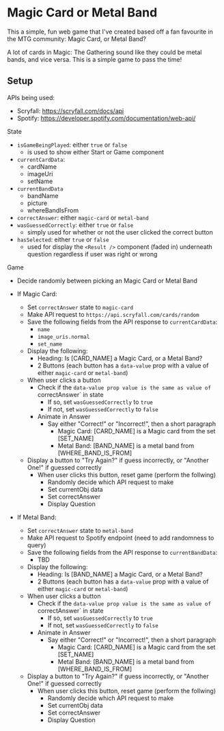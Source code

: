 # Magic Card or Metal Band

This a simple, fun web game that I've created based off a fan favourite in the MTG community: Magic Card, or Metal Band?

A lot of cards in Magic: The Gathering sound like they could be metal bands, and vice versa. This is a simple game to pass the time!

## Setup

APIs being used:

- Scryfall: https://scryfall.com/docs/api
- Spotify: https://developer.spotify.com/documentation/web-api/

State

- `isGameBeingPlayed`: either `true` or `false`
  - is used to show either Start or Game component
- `currentCardData`:
  - cardName
  - imageUri
  - setName
- `currentBandData`
  - bandName
  - picture
  - whereBandIsFrom
- `correctAnswer`: either `magic-card` or `metal-band`
- `wasGuessedCorrectly`: either `true` or `false`
  - simply used for whether or not the user clicked the correct button
- `hasSelected`: either `true` or `false`
  - used for display the `<Result />` component (faded in) underneath question regardless if user was right or wrong

Game

- Decide randomly between picking an Magic Card or Metal Band

- If Magic Card:

  - Set `correctAnswer` state to `magic-card`
  - Make API request to `https://api.scryfall.com/cards/random`
  - Save the following fields from the API response to `currentCardData`:
    - `name`
    - `image_uris.normal`
    - `set_name`
  - Display the following:
    - Heading: Is [CARD_NAME] a Magic Card, or a Metal Band?
    - 2 Buttons (each button has a `data-value` prop with a value of either `magic-card` or `metal-band`)
  - When user clicks a button
    - Check if the `data-value prop value is the same as value of `correctAnswer` in state
      - If so, set `wasGuessedCorrectly` to `true`
      - If not, set `wasGuessedCorrectly` to `false`
    - Animate in Answer
      - Say either "Correct!" or "Incorrect!", then a short paragraph
        - Magic Card: [CARD_NAME] is a Magic card from the set [SET_NAME]
        - Metal Band: [BAND_NAME] is a metal band from [WHERE_BAND_IS_FROM]
  - Display a button to "Try Again?" if guess incorrectly, or "Another One!" if guessed correctly
    - When user clicks this button, reset game (perform the follwing)
      - Randomly decide which API request to make
      - Set currentObj data
      - Set correctAnswer
      - Display Question

- If Metal Band:
  - Set `correctAnswer` state to `metal-band`
  - Make API request to Spotify endpoint (need to add randomness to query)
  - Save the following fields from the API response to `currentBandData`:
    - TBD
  - Display the following:
    - Heading: Is [BAND_NAME] a Magic Card, or a Metal Band?
    - 2 Buttons (each button has a `data-value` prop with a value of either `magic-card` or `metal-band`)
  - When user clicks a button
    - Check if the `data-value prop value is the same as value of `correctAnswer` in state
      - If so, set `wasGuessedCorrectly` to `true`
      - If not, set `wasGuessedCorrectly` to `false`
    - Animate in Answer
      - Say either "Correct!" or "Incorrect!", then a short paragraph
        - Magic Card: [CARD_NAME] is a Magic card from the set [SET_NAME]
        - Metal Band: [BAND_NAME] is a metal band from [WHERE_BAND_IS_FROM]
  - Display a button to "Try Again?" if guess incorrectly, or "Another One!" if guessed correctly
    - When user clicks this button, reset game (perform the follwing)
      - Randomly decide which API request to make
      - Set currentObj data
      - Set correctAnswer
      - Display Question
